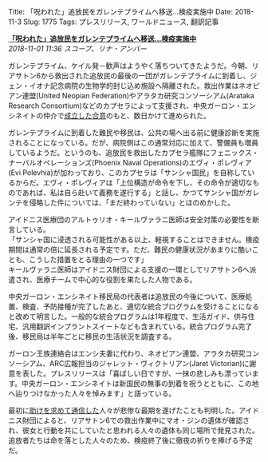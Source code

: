 Title: 「呪われた」追放民をガレンテプライムへ移送…検疫実施中
Date: 2018-11-3
Slug: 1775
Tags: プレスリリース, ワールドニュース, 翻訳記事

<p class="lead"><strong><a href="https://community.eveonline.com/news/news-channels/world-news/all-cursed-refugees-now-in-quarantine-on-gallente-prime/">「呪われた」追放民をガレンテプライムへ移送…検疫実施中</a></strong><br/>
<em>2018-11-01 11:36 スコープ、リナ・アンバー</em></p>
<p>ガレンテプライム、ケイル発－歓声はようやく落ちついてきたようだ。今朝、リアサトン6から救出された追放民の最後の一団がガレンテプライムに到着し、ジェン・イオナ記念病院の生物学的封じ込め施設へ隔離された。救出作業はネオピアン連盟(United Neopian Federation)やアラタカ研究コンソーシアム(Arataka Research Consortium)などのカプセラによって支援され、中央ガーロン・エンシネイトの仲介で<a href="https://community.eveonline.com/news/news-channels/world-news/garouni-royals-negotiate-third-option-in-capsuleer-sang-do-dispute/">成立した合意</a>のもと、数日かけて進められた。</p>
<p>ガレンテプライムに到着した難民や移民は、公共の場へ出る前に健康診断を実施されることになっている。だが、病院側はこの通常対応に加えて、警備員も増員しているようだ。というのも、追放民を救出したカプセラ艦隊にフェニックス・ナーバルオペレーションズ(Phoenix Naval Operations)のエヴィ・ポレヴィア(Evi Polevhia)が加わっており、このカプセラは「サンシャ国民」を自称しているからだ。エヴィ・ポレヴィアは「上位構造が命令を下し、その命令が適切なものであれば、私は自ら赴いて義務を遂行する」と話し、かつてサンシャ国がガレンテを侵略した件については、「まだ終わっていない」とほのめかした。</p>
<p>アイドニス医療団のアルトゥリオ・キールヴァラニ医師は安全対策の必要性を断言している。<br/>
「サンシャ国に浸透される可能性がある以上、軽視することはできません。検疫期間は通常の倍に延長される予定です。ただ、難民の健康状況があまりに酷いことも、こうした措置をとる理由の一つです」<br/>
キールヴァラニ医師はアイドニス財団による支援の一環としてリアサトン6へ派遣され、医療チームで中心的な役割を果たした人物である。</p>
<p>中央ガーロン・エンシネイト移民局の代表者は追放民の今後について、医療処置、検査、予防接種が完了したあと、適切な統合プログラムを受けることになると改めて明言した。一般的な統合プログラムは1年程度で、生活ガイド、供与住宅、汎用翻訳インプラントスイートなども含まれている。統合プログラム完了後、移民局は半年ごとに移民の生活状況を調査する。</p>
<p>ガーロン王族連絡会はエンシ夫妻に代わり、ネオピアン連盟、アラタカ研究コンソーシアム、ARC広報担当のジャレット・ヴィクトリアン(Jaret Victorian)に謝意を表した。プレスリリースは「喜ばしい日ですが、一抹の悲しみも漂っています。中央ガーロン・エンシネイトは新国民の無事の到着を祝うとともに、この地へ辿りつけなかった人々を悼みます」と語っている。</p>
<p>最初に<a href="https://community.eveonline.com/news/news-channels/world-news/cursed-exiles-hijack-broadcast-beg-forgiveness/">助けを求めて通信した</a>人々が悲惨な最期を遂げたことも判明した。アイドニス財団によると、リアサトン6での救出作業中にマオ・ジンの遺体が確認され、彼女と行動を共にしていたと思われる人々の遺体も同じ場所で発見された。追放者たちは命を落とした人々のため、検疫終了後に徹夜の祈りを捧げる予定だ。</p>

